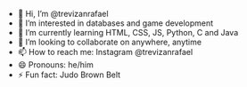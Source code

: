 - 👋 Hi, I’m @trevizanrafael
- 👀 I’m interested in databases and game development
- 🌱 I’m currently learning HTML, CSS, JS, Python, C and Java
- 💞️ I’m looking to collaborate on anywhere, anytime
- 📫 How to reach me: Instagram @trevizanrafael
- 😄 Pronouns: he/him
- ⚡ Fun fact: Judo Brown Belt

<!---
trevizanrafael/trevizanrafael is a ✨ special ✨ repository because its `README.md` (this file) appears on your GitHub profile.
You can click the Preview link to take a look at your changes.
--->
